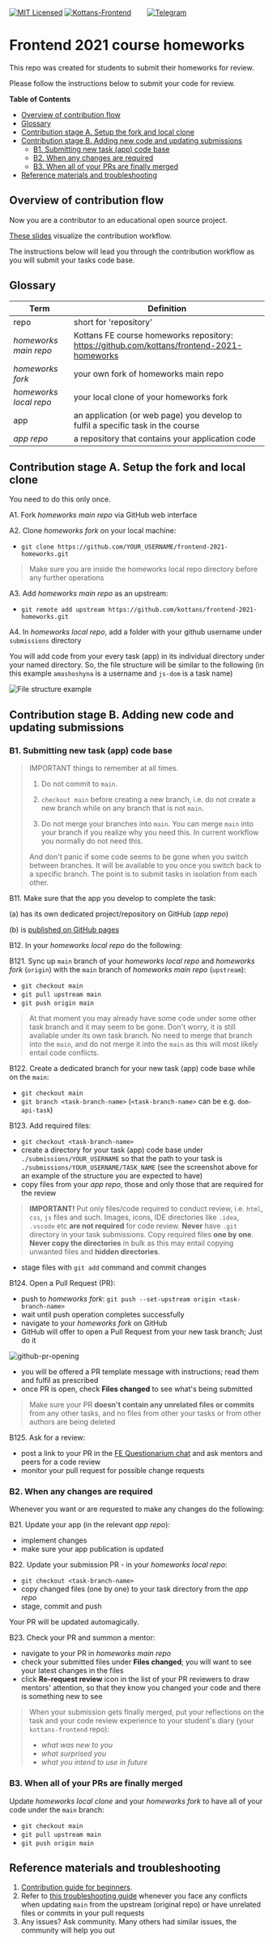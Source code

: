 [![MIT Licensed][icon-mit]][license]
[![Kottans-Frontend][icon-kottans]][kottans-frontend]
&nbsp;&nbsp;&nbsp;&nbsp;&nbsp;&nbsp;
[![Telegram][icon-chat]][chat]

# Frontend 2021 course homeworks

This repo was created for students to submit their homeworks for review.

Please follow the instructions below to submit your code for review.

<!-- START doctoc generated TOC please keep comment here to allow auto update -->
<!-- DON'T EDIT THIS SECTION, INSTEAD RE-RUN doctoc TO UPDATE -->
**Table of Contents**

- [Overview of contribution flow](#overview-of-contribution-flow)
- [Glossary](#glossary)
- [Contribution stage A. Setup the fork and local clone](#contribution-stage-a-setup-the-fork-and-local-clone)
- [Contribution stage B. Adding new code and updating submissions](#contribution-stage-b-adding-new-code-and-updating-submissions)
  - [B1. Submitting new task (app) code base](#b1-submitting-new-task-app-code-base)
  - [B2. When any changes are required](#b2-when-any-changes-are-required)
  - [B3. When all of your PRs are finally merged](#b3-when-all-of-your-prs-are-finally-merged)
- [Reference materials and troubleshooting](#reference-materials-and-troubleshooting)

<!-- END doctoc generated TOC please keep comment here to allow auto update -->
<!-- *generated with [DocToc](https://github.com/thlorenz/doctoc)* -->

## Overview of contribution flow

Now you are a contributor to an educational open source project.

[These slides](https://docs.google.com/presentation/d/13dati5gvA5f_hQFgxJPhPicjF5CRKu1e75RSsahmEaU/edit#slide=id.g58afea5148_0_0)
visualize the contribution workflow.

The instructions below will lead you through the contribution workflow
as you will submit your tasks code base.

## Glossary

Term | Definition
---  | ---
repo                   | short for 'repository'
_homeworks main repo_  | Kottans FE course homeworks repository: https://github.com/kottans/frontend-2021-homeworks
_homeworks fork_       | your own fork of homeworks main repo
_homeworks local repo_ | your local clone of your homeworks fork
app                    | an application (or web page) you develop to fulfil a specific task in the course
_app repo_             | a repository that contains your application code

## Contribution stage A. Setup the fork and local clone

You need to do this only once.

A1. Fork _homeworks main repo_ via GitHub web interface

A2. Clone _homeworks fork_ on your local machine:
   - `git clone https://github.com/YOUR_USERNAME/frontend-2021-homeworks.git`

> Make sure you are inside the homeworks local repo directory before any further operations  

A3. Add _homeworks main repo_ as an upstream:
   - `git remote add upstream https://github.com/kottans/frontend-2021-homeworks.git`

A4. In _homeworks local repo_, add a folder with your github username under `submissions` directory

You will add code from your every task (app) in its individual directory under
your named directory. So, the file structure will be similar to the following
(in this example `amashoshyna` is a username and `js-dom` is a task name)

![File structure example](img/file-structure.png)

## Contribution stage B. Adding new code and updating submissions 

### B1. Submitting new task (app) code base

> IMPORTANT things to remember at all times.
>
> 1. Do not commit to `main`.
>
> 2. `checkout main` before creating a new branch, i.e. do not create a new branch while
> on any branch that is not `main`.
>
> 3. Do not merge your branches into `main`. You can merge `main` into your branch if you
> realize why you need this. In current workflow you normally do not need this.
>
> And don't panic if some code seems to be gone when you switch between branches.
> It will be available to you once you switch back to a specific branch.
> The point is to submit tasks in isolation from each other.

B11. Make sure that the app you develop to complete the task:

(a) has its own dedicated project/repository on GitHub (_app repo_)

(b) is [published on GitHub pages](./publish-your-app.md)

B12. In your _homeworks local repo_ do the following:

B121. Sync up `main` branch of your _homeworks local repo_ and _homeworks fork_ (`origin`)
with the `main` branch of _homeworks main repo_ (`upstream`):
 - `git checkout main`
 - `git pull upstream main`
 - `git push origin main`
  
> At that moment you may already have some code under some other task branch
> and it may seem to be gone. Don't worry, it is still available under
> its own task branch. No need to merge that branch into the `main`,
> and do not merge it into the `main` as this will most likely entail code conflicts.  

B122. Create a dedicated branch for your new task (app) code base while on the `main`:
  - `git checkout main`
  - `git branch <task-branch-name>` (`<task-branch-name>` can be e.g. `dom-api-task`)
   
B123. Add required files:
 - `git checkout <task-branch-name>`
 - create a directory for your task (app) code base under `./submissions/YOUR_USERNAME` so
   that the path to your task is `./submissions/YOUR_USERNAME/TASK_NAME`
   (see the screenshot above for an example of the structure you are expected to have)
 - copy files from your _app repo_, those and only those that are required for the review

> **IMPORTANT!** Put only files/code required to conduct review, i.e. `html`, `css`, `js` files and such.
> Images, icons, IDE directories like `.idea`, `.vscode` etc **are not required** for code review.
> **Never** have `.git` directory in your task submissions.
> Copy required files **one by one**. **Never copy the directories** in bulk as this may entail
> copying unwanted files and **hidden directories**.

 - stage files with `git add` command and commit changes

B124. Open a Pull Request (PR):
 - push to _homeworks fork_: `git push --set-upstream origin <task-branch-name>`
 - wait until push operation completes successfully
 - navigate to your _homeworks fork_ on GitHub
 - GitHub will offer to open a Pull Request from your new task branch; Just do it

![github-pr-opening](./img/github-pr-opening.png)
 
 - you will be offered a PR template message with instructions; read them and fulfil as prescribed
 - once PR is open, check **Files changed** to see what's being submitted
   
> Make sure your PR **doesn't contain any unrelated files or commits** from any other tasks,
> and no files from other your tasks or from other authors are being deleted

B125. Ask for a review:
 - post a link to your PR in the
   [FE Questionarium chat](https://t.me/joinchat/DmX0JAl-mh5W0jrWli8Ycw)
   and ask mentors and peers for a code review
 - monitor your pull request for possible change requests
 
### B2. When any changes are required

Whenever you want or are requested to make any changes do the following:

B21. Update your app (in the relevant _app repo_):
 - implement changes
 - make sure your app publication is updated

B22. Update your submission PR - in your _homeworks local repo_:
 - `git checkout <task-branch-name>`
 - copy changed files (one by one) to your task directory from the _app repo_
 - stage, commit and push

Your PR will be updated automagically.

B23. Check your PR and summon a mentor:
 - navigate to your PR in _homeworks main repo_
 - check your submitted files under **Files changed**;
   you will want to see your latest changes in the files
 - click **Re-request review** icon in the list of your PR reviewers
   to draw mentors' attention, so that they know you changed
   your code and there is something new to see

> When your submission gets finally merged, put your reflections on the task
> and your code review experience to your student's diary (your `kottans-frontend` repo):
>  - _what was new to you_
>  - _what surprised you_
>  - _what you intend to use in future_

### B3. When all of your PRs are finally merged

Update _homeworks local clone_ and your _homeworks fork_ to have all of your code
under the `main` branch:
 - `git checkout main`
 - `git pull upstream main`
 - `git push origin main` 

## Reference materials and troubleshooting

1. [Contribution guide for beginners](https://gist.github.com/OleksiyRudenko/236c3046fbba028e0555fa847dae7001).
1. Refer to [this troubleshooting guide](https://gist.github.com/OleksiyRudenko/8b3ddb664308de0634b53c525e551d8b)
   whenever you face any conflicts when updating `main` from the upstream (original repo)
   or have unrelated files or commits in your pull requests
1. Any issues? Ask community. Many others had similar issues, the community will help you out

[icon-mit]: https://img.shields.io/badge/license-MIT-blue.svg
[license]: https://github.com/OleksiyRudenko/a-tiny-JS-world/blob/master/LICENSE.md
[icon-chat]: https://img.shields.io/badge/chat-on%20telegram-blue.svg
[icon-kottans]: https://img.shields.io/badge/%3D(%5E.%5E)%3D-frontend-yellow.svg
[kottans-frontend]: https://github.com/kottans/frontend
[chat]: https://t.me/joinchat/DmX0JAl-mh5W0jrWli8Ycw
